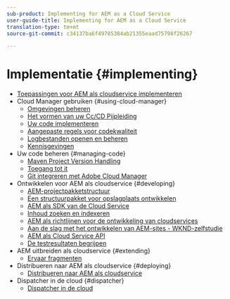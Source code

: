 ```yaml
---
sub-product: Implementing for AEM as a Cloud Service
user-guide-title: Implementing for AEM as a Cloud Service
translation-type: tm+mt
source-git-commit: c34137ba6f49785304ab21355eaad75798f26267

---
```



# Implementatie {#implementing}

+ [Toepassingen voor AEM als cloudservice implementeren](/help/implementing/home.md)
+ Cloud Manager gebruiken {#using-cloud-manager}
   + [Omgevingen beheren](cloud-manager/manage-environments.md)
   + [Het vormen van uw Cc/CD Pijpleiding](cloud-manager/configure-pipeline.md)
   + [Uw code implementeren](cloud-manager/deploy-code.md)
   + [Aangepaste regels voor codekwaliteit](cloud-manager/custom-code-quality-rules.md)
   + [Logbestanden openen en beheren](cloud-manager/manage-logs.md)
   + [Kennisgevingen](cloud-manager/notifications.md)
+ Uw code beheren {#managing-code}
   + [Maven Project Version Handling](cloud-manager/project-version-handling.md)
   + [Toegang tot it](cloud-manager/accessing-git.md)
   + [Git integreren met Adobe Cloud Manager](cloud-manager/integrating-with-git.md)
+ Ontwikkelen voor AEM als cloudservice {#developing}
   + [AEM-projectpakketstructuur](developing/introduction/aem-project-content-package-structure.md)
   + [Een structuurpakket voor opslagplaats ontwikkelen](developing/introduction/repository-structure-package.md)
   + [AEM als SDK van de Cloud Service](developing/introduction/aem-as-a-cloud-service-sdk.md)
   + [Inhoud zoeken en indexeren](/help/operations/indexing.md)
   + [AEM als richtlijnen voor de ontwikkeling van cloudservices](developing/introduction/development-guidelines.md)
   + [Aan de slag met het ontwikkelen van AEM-sites - WKND-zelfstudie](developing/introduction/develop-wknd-tutorial.md)
   + [AEM als Cloud Service API](https://docs.adobe.com/content/help/en/experience-manager-cloud-service/implementing/developing/ref/javadoc/index.html)
   + [De testresultaten begrijpen](/help/implementing/developing/introduction/understand-test-results.md)
+ AEM uitbreiden als cloudservice {#extending}
   + [Ervaar fragmenten](developing/extending/experience-fragments.md)
+ Distribueren naar AEM als cloudservice {#deploying}
   + [Distribueren naar AEM als cloudservice](deploying/overview.md)
+ Dispatcher in de cloud {#dispatcher}
   + [Dispatcher in de cloud](dispatcher/overview.md)

